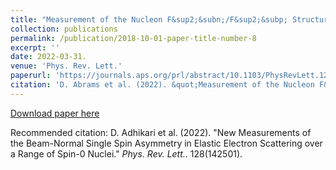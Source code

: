 ```yaml
---
title: "Measurement of the Nucleon F&sup2;&subn;/F&sup2;&subp; Structure Function Ratio by the Jefferson Lab MARATHON Tritium/Helium-3 Deep Inelastic Scattering Experiment"
collection: publications
permalink: /publication/2018-10-01-paper-title-number-8
excerpt: ''
date: 2022-03-31.
venue: 'Phys. Rev. Lett.'
paperurl: 'https://journals.aps.org/prl/abstract/10.1103/PhysRevLett.128.132003'
citation: 'D. Abrams et al. (2022). &quot;Measurement of the Nucleon F&sup2;&subn;/F&sup2;&subp; Structure Function Ratio by the Jefferson Lab MARATHON Tritium/Helium-3 Deep Inelastic Scattering Experiment.&quot;  <i>Phys. Rev. Lett.</i>. 128(132003).'
---
```


[Download paper here](https://journals.aps.org/prl/abstract/10.1103/PhysRevLett.128.132003)

Recommended citation: D. Adhikari et al. (2022). &quot;New Measurements of the Beam-Normal Single Spin Asymmetry in Elastic Electron Scattering over a Range of Spin-0 Nuclei.&quot;  <i>Phys. Rev. Lett.</i>. 128(142501).
